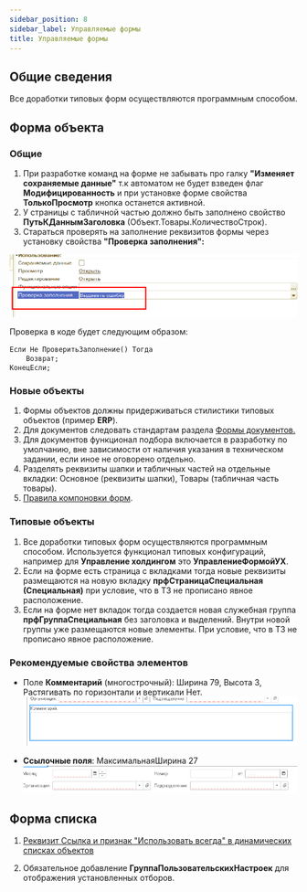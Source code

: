 ```yaml
---
sidebar_position: 8
sidebar_label: Управляемые формы
title: Управляемые формы
---
```


## Общие сведения

Все доработки типовых форм осуществляются программным способом.

## Форма объекта

### Общие

1. При разработке команд на форме не забывать про галку **"Изменяет сохраняемые данные"** т.к автоматом не будет взведен флаг **Модифицированность** и при установке форме свойства **ТолькоПросмотр** кнопка останется активной.
2. У страницы с табличной частью должно быть заполнено свойство **ПутьКДаннымЗаголовка** (Объект.Товары.КоличествоСтрок).
3. Стараться проверять на заполнение реквизитов формы через установку свойства **"Проверка заполнения":**

 ![image](img/forms.png)

Проверка в коде будет следующим образом:

```bsl
Если Не ПроверитьЗаполнение() Тогда
    Возврат;
КонецЕсли;
```

### Новые объекты

1. Формы объектов должны придерживаться стилистики типовых объектов (пример **ERP**).
2. Для документов следовать стандартам раздела [Формы документов.](https://its.1c.ru/db/v8std#browse:13:-1:7:9)
3. Для документов функционал подбора включается в разработку по умолчанию, вне зависимости от наличия указания в техническом задании, если иное не оговорено отдельно.
4. Разделять реквизиты шапки и табличных частей на отдельные вкладки: Основное (реквизиты шапки), Товары (табличная часть товары).
5. [Правила компоновки форм](https://its.1c.ru/db/v8std#content:722:hdoc).

### Типовые объекты

1. Все доработки типовых форм осуществляются программным способом. Используется функционал типовых конфигураций, например для **Управление холдингом** это **УправлениеФормойУХ**.
2. Если на форме есть страница с вкладками тогда новые реквизиты размещаются на новую вкладку **прфСтраницаСпециальная (Специальная)** при условие, что в ТЗ не прописано явное расположение.
3. Если на форме нет вкладок тогда создается новая служебная группа **прфГруппаСпециальная** без заголовка и выделений. Внутри новой группы уже размещаются новые элементы. При условие, что в ТЗ не прописано явное расположение.

### Рекомендуемые свойства элементов

* Поле **Комментарий** (многострочный): Ширина 79, Высота 3, Растягивать по горизонтали и вертикали Нет.
![image.png](./img/comment_field.png)

* **Ссылочные поля**: МаксимальнаяШирина 27
![image.png](./img/reference_fields.png)

## Форма списка

1. [Реквизит Ссылка и признак "Использовать всегда" в динамических списках объектов](https://its.1c.ru/db/v8std/content/702/hdoc)

2. Обязательное добавление **ГруппаПользовательскихНастроек** для отображения установленных отборов.
